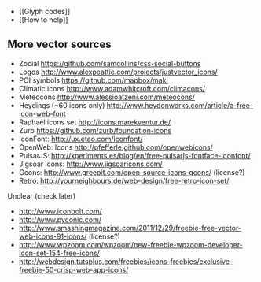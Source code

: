 * [[Glyph codes]]
* [[How to help]]

More vector sources
-------------------

* Zocial https://github.com/samcollins/css-social-buttons
* Logos http://www.alexpeattie.com/projects/justvector_icons/
* POI symbols https://github.com/mapbox/maki
* Climatic icons http://www.adamwhitcroft.com/climacons/
* Meteocons http://www.alessioatzeni.com/meteocons/
* Heydings (~60 icons only) http://www.heydonworks.com/article/a-free-icon-web-font
* Raphael icons set http://icons.marekventur.de/
* Zurb https://github.com/zurb/foundation-icons
* IconFont: http://ux.etao.com/iconfont/
* OpenWeb: Icons http://pfefferle.github.com/openwebicons/
* PulsarJS: http://xperiments.es/blog/en/free-pulsarjs-fontface-iconfont/
* Jigsoar icons: http://www.jigsoaricons.com/
* Gcons: http://www.greepit.com/open-source-icons-gcons/ (license?)
* Retro: http://yourneighbours.de/web-design/free-retro-icon-set/


Unclear (check later)

* http://www.iconbolt.com/
* http://www.pyconic.com/
* http://www.smashingmagazine.com/2011/12/29/freebie-free-vector-web-icons-91-icons/ (license?)
* http://www.wpzoom.com/wpzoom/new-freebie-wpzoom-developer-icon-set-154-free-icons/
* http://webdesign.tutsplus.com/freebies/icons-freebies/exclusive-freebie-50-crisp-web-app-icons/